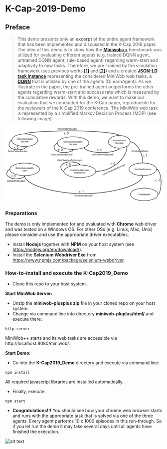 # K-Cap-2019-Demo

## Preface
> This demo presents only an **excerpt** of the entire agent framework that has been implemented and discussed in the K-Cap 2019 paper. The idea of this demo is to show how the **[Miniwob++](https://github.com/stanfordnlp/miniwob-plusplus)** benchmark was utilized for evaluating different agents (e.g. trained DQNN agent, untrained DQNN agent, rule-based agent) regarding warm-start and adaptivity to new tasks. Therefore, we pre-trained by the simulation framework (see previous works **[[1]](http://few.vu.nl/~vbr240/semantics2018/Semantics_2018_paper_33.pdf)** and **[[2]](https://link.springer.com/chapter/10.1007/978-3-030-03667-6_16))** and a created **[JSON-LD task instance](https://raw.githubusercontent.com/nmerkle/K-Cap-2019-Demo/master/task.json)** representing the considered MiniWob web tasks, a **[DQNN](https://raw.githubusercontent.com/nmerkle/K-Cap-2019-Demo/master/MiniWobTask.json)** that is utilized by one of the agents (QLearnAgent). As we illustrate in the paper, the pre-trained agent outperforms the other agents regarding warm-start and success rate which is measured by the cumulative rewards. With this demo, we want to make our evaluation that we conducted for the K-Cap paper, reproducible for the reviewers of the K-Cap 2019 conference. 
The MiniWob web task is represented by a simplified Markov Decision Process (MDP) (see following image):

![alt text](https://github.com/nmerkle/K-Cap-2019-Demo/blob/master/MDP.png "Simplified MDP for the considered web tasks")

### Preparations
The demo is only implemented for and evaluated with <b>Chrome</b> web driver and was tested on a Windows OS. For other OSs (e.g. Linux, Mac, Unix) please consider and use the appropriate driver executables.

* Install **Nodejs** together with **NPM** on your host system (see https://nodejs.org/en/download/).
* Install the **Selenium Webdriver Exe** from https://www.npmjs.com/package/selenium-webdriver. 

### How-to-install and execute the K-Cap2019_Demo
* Clone this repo to your host system.

__Start MiniWob Server:__ 
* Unzip the **miniwob-plusplus zip** file in your cloned repo on your host system.
* Change  via command line into directory **miniwob-pluplus/html/** and execute there:
``` console
http-server
```
MiniWob++ starts and its web tasks are accessible via http://localhost:8080/miniwob/.

__Start Demo:__ 
* Go into the **K-Cap2019_Demo** directory and execute via command line: 
``` console
npm install
```
All required javascript libraries are installed automatically.

* Finally, execute:
``` console
npm start 
```
* **Congratulations!!!** You should see how your chrome web browser starts and runs with the appropriate task that is solved via one of the three agents. Every agent performs 10 x 1000 episodes in this run-through. So if you let run the demo it may take several days until all agents have finished the execution. 

![alt text](https://github.com/nmerkle/K-Cap2019_Demo/blob/master/screenshot.png "MiniWob++ Task execution")

